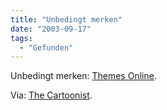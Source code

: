 ```yaml
---
title: "Unbedingt merken"
date: "2003-09-17"
tags:
  - "Gefunden"
---
```


Unbedingt merken: [Themes Online](http://telesearch.org/themesonline/).

Via: [The Cartoonist](http://radio.weblogs.com/0113064/2003/09/16.html#a1763).

